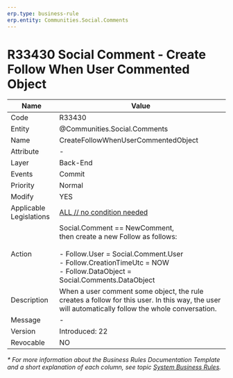 ```yaml
---
erp.type: business-rule
erp.entity: Communities.Social.Comments
---
```


# R33430 Social Comment - Create Follow When User Commented Object

| Name | Value |
| ---- | ----- |
| Code | R33430 |
| Entity | @Communities.Social.Comments |
| Name | CreateFollowWhenUserCommentedObject |
| Attribute | - |
| Layer | Back-End |
| Events | Commit |
| Priority | Normal |
| Modify | YES |
| Applicable Legislations | [ALL // no condition needed](xref:applicable-legislations) |
| Action | Social.Comment == NewComment, <br> then create a new Follow as follows: <br><br> - Follow.User = Social.Comment.User <br> - Follow.CreationTimeUtc =  NOW <br> - Follow.DataObject = Social.Comments.DataObject |
| Description| When a user comment some object, the rule creates a follow for this user. In this way, the user will automatically follow the whole conversation.|  
| Message | - |
| Version | Introduced: 22|
| Revocable | NO |

*\* For more information about the Business Rules Documentation Template and a short explanation of each column, see
topic [System Business Rules](../templates/template-description-system-business-rules.md).*
